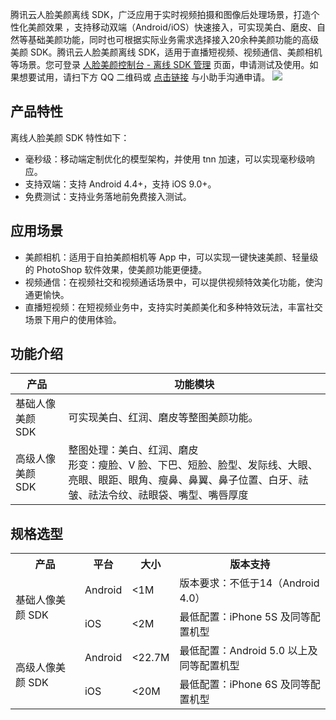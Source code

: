 腾讯云人脸美颜离线 SDK，广泛应用于实时视频拍摄和图像后处理场景，打造个性化美颜效果 ，支持移动双端（Android/iOS）快速接入，可实现美白、磨皮、自然等基础美颜功能，同时也可根据实际业务需求选择接入20余种美颜功能的高级美颜 SDK。腾讯云人脸美颜离线 SDK，适用于直播短视频、视频通信、美颜相机等场景。您可登录 [人脸美颜控制台 - 离线 SDK 管理](https://console.cloud.tencent.com/fmu/sdk) 页面，申请测试及使用。如果想要试用，请扫下方 QQ 二维码或 [点击链接](https://webpage.qidian.qq.com/2/chat/pc/index.html?linkType=1&env=ol&kfuin=2885733993&fid=412&key=a9afb2d57a71085911a6626e3acbf279&cate=1&source=0&isLBS=0&isCustomEntry=0&type=16&ftype=1&_type=wpa&qidian=true&waitTime=8189&clickid=tzz58b.il0w5u.kk80baog&callImType=2&delayTime=10&roleValue=0&roleData=3006001490&translateSwitch=0) 与小助手沟通申请。
![](https://main.qcloudimg.com/raw/e9b33126f5244f693d8d28402a811f0a.png)

## 产品特性

离线人脸美颜 SDK 特性如下：

* 毫秒级：移动端定制优化的模型架构，并使用 tnn 加速，可以实现毫秒级响应。
* 支持双端：支持 Android 4.4+，支持 iOS 9.0+。
* 免费测试：支持业务落地前免费接入测试。

## 应用场景

* 美颜相机：适用于自拍美颜相机等 App 中，可以实现一键快速美颜、轻量级的 PhotoShop 软件效果，使美颜功能更便捷。
* 视频通信：在视频社交和视频通话场景中，可以提供视频特效美化功能，使沟通更愉快。
* 直播短视频：在短视频业务中，支持实时美颜美化和多种特效玩法，丰富社交场景下用户的使用体验。


## 功能介绍

| 产品 | 功能模块 | 
|---------|---------|
| 基础人像美颜 SDK | 可实现美白、红润、磨皮等整图美颜功能。 | 
| 高级人像美颜 SDK | 整图处理：美白、红润、磨皮 <br>形变：瘦脸、V 脸、下巴、短脸、脸型、发际线、大眼、亮眼、眼距、眼角、瘦鼻、鼻翼、鼻子位置、白牙、祛皱、祛法令纹、祛眼袋、嘴型、嘴唇厚度 | 



## 规格选型
<table>
     <tr>
         <th>产品</th>  
         <th>平台</th>  
         <th>大小</th> 
				    <th>版本支持</th>  
     </tr>
  <tr>      
         <td rowspan="2">基础人像美颜 SDK</td>   
      <td>Android</td>   
      <td><1M</td>   
			<td>版本要求：不低于14（Android 4.0）</td>   
     </tr> 
  <tr>
      <td>iOS</td>   
      <td><2M</td>
			<td>最低配置：iPhone 5S 及同等配置机型</td>  
     </tr> 
  <tr> 
	<td rowspan="2">高级人像美颜 SDK</td>   
         <td>Android</td>   
      <td><22.7M</td>   
      <td>最低配置：Android 5.0 以上及同等配置机型</td>   
     </tr> 
		       <td>iOS</td>   
      <td><20M</td>   
      <td>最低配置：iPhone 6S 及同等配置机型</td>   
     </tr> 
</table>
  
